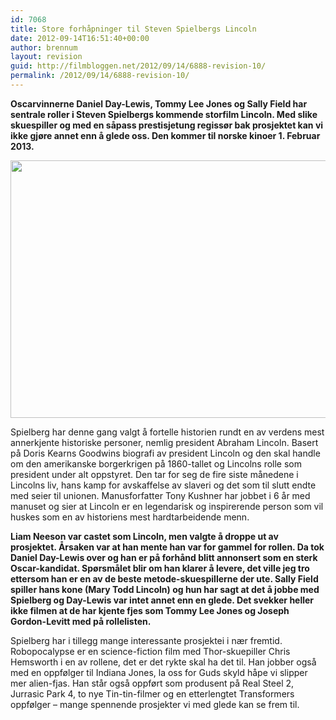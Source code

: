 ```yaml
---
id: 7068
title: Store forhåpninger til Steven Spielbergs Lincoln
date: 2012-09-14T16:51:40+00:00
author: brennum
layout: revision
guid: http://filmbloggen.net/2012/09/14/6888-revision-10/
permalink: /2012/09/14/6888-revision-10/
---
```

**Oscarvinnerne Daniel Day-Lewis, Tommy Lee Jones og Sally Field har sentrale roller i Steven Spielbergs kommende storfilm Lincoln. Med slike skuespiller og med en såpass prestisjetung regissør bak prosjektet kan vi ikke gjøre annet enn å glede oss. Den kommer til norske kinoer 1. Februar 2013.**

<a href="http://filmbloggen.net/?attachment_id=7059" rel="attachment wp-att-7059"><img class="alignnone size-large wp-image-7059" src="http://filmbloggen.net/wp-content/uploads//2012/09/Lincoln-Daniel-Day-Lewisroom-620x412.jpg" alt="" width="620" height="412" /></a>

Spielberg har denne gang valgt å fortelle historien rundt en av verdens mest annerkjente historiske personer, nemlig president Abraham Lincoln. Basert på Doris Kearns Goodwins biografi av president Lincoln og den skal handle om den amerikanske borgerkrigen på 1860-tallet og Lincolns rolle som president under alt oppstyret. Den tar for seg de fire siste månedene i Lincolns liv, hans kamp for avskaffelse av slaveri og det som til slutt endte med seier til unionen. Manusforfatter Tony Kushner har jobbet i 6 år med manuset og sier at Lincoln er en legendarisk og inspirerende person som vil huskes som en av historiens mest hardtarbeidende menn.

**Liam Neeson var castet som Lincoln, men valgte å droppe ut av prosjektet. Årsaken var at han mente han var for gammel for rollen. Da tok Daniel Day-Lewis over og han er på forhånd blitt annonsert som en sterk Oscar-kandidat. Spørsmålet blir om han klarer å levere, det ville jeg tro ettersom han er en av de beste metode-skuespillerne der ute. Sally Field spiller hans kone (Mary Todd Lincoln) og hun har sagt at det å jobbe med Spielberg og Day-Lewis var intet annet enn en glede. Det svekker heller ikke filmen at de har kjente fjes som Tommy Lee Jones og Joseph Gordon-Levitt med på rollelisten.**

Spielberg har i tillegg mange interessante prosjektei i nær fremtid. Robopocalypse er en science-fiction film med Thor-skuepiller Chris Hemsworth i en av rollene, det er det rykte skal ha det til. Han jobber også med en oppfølger til Indiana Jones, la oss for Guds skyld håpe vi slipper mer alien-fjas. Han står også oppført som produsent på Real Steel 2, Jurrasic Park 4, to nye Tin-tin-filmer og en etterlengtet Transformers oppfølger &#8211; mange spennende prosjekter vi med glede kan se frem til.

<div class="video-shortcode">
</div>